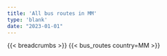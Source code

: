 ```yaml
---
title: 'All bus routes in MM'
type: 'blank'
date: "2023-01-01"
---
```


{{< breadcrumbs >}}
{{< bus_routes country=MM >}}
